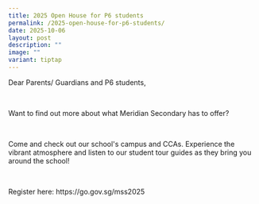 ```yaml
---
title: 2025 Open House for P6 students
permalink: /2025-open-house-for-p6-students/
date: 2025-10-06
layout: post
description: ""
image: ""
variant: tiptap
---
```

<p>Dear Parents/ Guardians and P6 students,</p>
<p>&nbsp;</p>
<p>Want to find out more about what Meridian Secondary has to offer?</p>
<p>&nbsp;</p>
<p>Come and check out our school's campus and CCAs. Experience the vibrant
atmosphere and listen to our student tour guides as they bring you around
the school!</p>
<p>&nbsp;</p>
<p>Register here: <a rel="noopener noreferrer nofollow" target="_blank">https://go.gov.sg/mss2025</a>
</p>
<p>&nbsp;</p>
